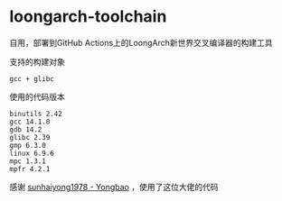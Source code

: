 # loongarch-toolchain

自用，部署到GitHub Actions上的LoongArch新世界交叉编译器的构建工具

支持的构建对象
```
gcc + glibc
```

使用的代码版本
```
binutils 2.42
gcc 14.1.0
gdb 14.2
glibc 2.39
gmp 6.3.0
linux 6.9.6
mpc 1.3.1
mpfr 4.2.1
```

感谢 [sunhaiyong1978 - Yongbao](https://github.com/sunhaiyong1978/Yongbao.git) ，使用了这位大佬的代码
